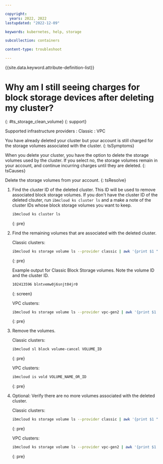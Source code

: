 ```yaml
---

copyright: 
  years: 2022, 2022
lastupdated: "2022-12-09"

keywords: kubernetes, help, storage

subcollection: containers

content-type: troubleshoot

---
```


{{site.data.keyword.attribute-definition-list}}




# Why am I still seeing charges for block storage devices after deleting my cluster?
{: #ts_storage_clean_volume}
{: support}

Supported infrastructure providers
:   Classic
:   VPC

You have already deleted your cluster but your account is still charged for the storage volumes associated with the cluster.
{: tsSymptoms}


When you delete your cluster, you have the option to delete the storage volumes used by the cluster. If you select no, the storage volumes remain in your account, and continue incurring charges until they are deleted.
{: tsCauses}

Delete the storage volumes from your account.
{: tsResolve}

1. Find the cluster ID of the deleted cluster. This ID will be used to remove associated block storage volumes. If you don't have the cluster ID of the deleted clsuter, run `ibmcloud ks cluster ls` and a make a note of the cluster IDs whose block storage volumes you want to keep.

    ```sh
    ibmcloud ks cluster ls
    ```
    {: pre}
    
2. Find the remaining volumes that are associated with the deleted cluster.

    Classic clusters:
    ```sh
    ibmcloud ks storage volume ls --provider classic | awk '{print $1 " " $8}'
    ```
    {: pre}
    
    Example output for Classic Block Storage volumes. Note the volume ID and the cluster ID.
    ```sh
    102413596 blntvemw0j6snjt04jr0
    ```
    {: screen}
    
    
    VPC clusters:
    ```sh
    ibmcloud ks storage volume ls --provider vpc-gen2 | awk '{print $1 " " $8}'
    ```
    {: pre}

3. Remove the volumes.
    
    Classic clusters:
    ```sh
    ibmcloud sl block volume-cancel VOLUME_ID
    ```
    {: pre}

    VPC clusters:
    ```sh
    ibmcloud is vold VOLUME_NAME_OR_ID
    ```
    {: pre}

4. Optional: Verify there are no more volumes associated with the deleted cluster.
    
    Classic clusters:
    ```sh
    ibmcloud ks storage volume ls --provider classic | awk '{print $1 " " $8}'
    ```
    {: pre}

    VPC clusters:
    ```sh
    ibmcloud ks storage volume ls --provider vpc-gen2 | awk '{print $1 " " $8}'
    ```
    {: pre}
